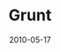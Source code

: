 ---
layout: music 
title: "Grunt"
series: "Lavish"
date: 2010-05-17 
description: "Brian Tome discusses how we sometimes need to put ourselves in a place to
receive God's grace."
audio: "http://s3.amazonaws.com/crossroadsaudiomessages/Lavish2.mp3"
audio-duration: "39:21"
src: "http://www.crossroads.net/players/media/series/Lavish_190x110.jpg"
---